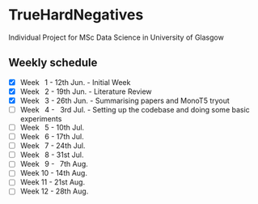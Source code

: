 # TrueHardNegatives
Individual Project for MSc Data Science in University of Glasgow

## Weekly schedule
- [x] Week &ensp;1 - 12th Jun. - Initial Week
- [x] Week &ensp;2 - 19th Jun. - Literature Review
- [x] Week &ensp;3 - 26th Jun. - Summarising papers and MonoT5 tryout
- [ ] Week &ensp;4 - &ensp;3rd Jul. - Setting up the codebase and doing some basic experiments
- [ ] Week &ensp;5 - 10th Jul.
- [ ] Week &ensp;6 - 17th Jul.
- [ ] Week &ensp;7 - 24th Jul.
- [ ] Week &ensp;8 - 31st Jul.
- [ ] Week &ensp;9 - &ensp;7th Aug.
- [ ] Week 10 - 14th Aug.
- [ ] Week 11 - 21st Aug.
- [ ] Week 12 - 28th Aug.
